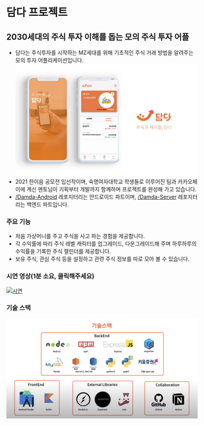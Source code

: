 # 담다 프로젝트
## 2030세대의 주식 투자 이해를 돕는 모의 주식 투자 어플
* 담다는 주식투자를 시작하는 MZ세대를 위해 기초적인 주식 거래 방법을 알려주는 모의 투자 어플리케이션입니다.  
![작품사진](https://github.com/team-damda/.github/blob/main/profile/jpgs/appdesign.JPG)
* 2021 한이음 공모전 입선작이며, 숙명여자대학교 학생들로 이루어진 팀과 카카오페이에 계신 멘토님이 기획부터 개발까지 함께하며 프로젝트를 완성해 가고 있습니다.
* [/Damda-Android](https://github.com/team-damda/Damda-Android) 레포지터리는 안드로이드 파트이며, [/Damda-Server](https://github.com/team-damda/Damda-Server) 레포지터리는 백엔드 파트입니다.
### 주요 기능
* 처음 가상머니를 주고 주식을 사고 파는 경험을 제공합니다.
* 각 수익률에 따리 주식 레벨 캐릭터를 업그레이드, 다운그레이드해 주며 하루하루의 수익률을 기록한 주식 캘린더를 제공합니다.
* 보유 주식, 관심 주식 등을 설정하고 관련 주식 정보를 따로 모아 볼 수 있습니다.

### 시연 영상(1분 소요, 클릭해주세요)
[![시연](https://img.youtube.com/vi/7-PmLFjKNSk/0.jpg)](https://www.youtube.com/watch?v=7-PmLFjKNSk)

### 기술 스택
![기술스택](https://github.com/team-damda/.github/blob/main/profile/jpgs/skills.png)
